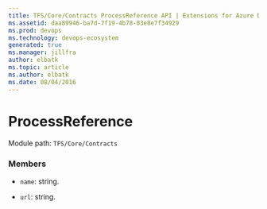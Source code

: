 ```yaml
---
title: TFS/Core/Contracts ProcessReference API | Extensions for Azure DevOps Services
ms.assetid: daa89946-ba7d-7f19-4b78-03e8e7f34929
ms.prod: devops
ms.technology: devops-ecosystem
generated: true
ms.manager: jillfra
author: elbatk
ms.topic: article
ms.author: elbatk
ms.date: 08/04/2016
---
```


# ProcessReference

Module path: `TFS/Core/Contracts`


### Members

* `name`: string. 

* `url`: string. 

